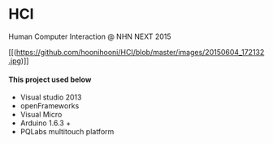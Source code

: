 # HCI
Human Computer Interaction @ NHN NEXT 2015

[[(https://github.com/hoonihooni/HCI/blob/master/images/20150604_172132.jpg)]]

#### This project used below
* Visual studio 2013  
* openFrameworks
* Visual Micro  
* Arduino 1.6.3 +  
* PQLabs multitouch platform  
